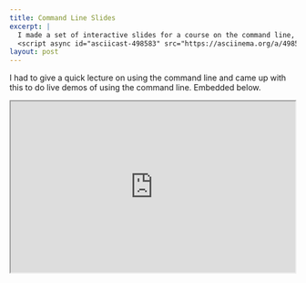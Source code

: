 ```yaml
---
title: Command Line Slides
excerpt: |
  I made a set of interactive slides for a course on the command line, complete with command line playback!
  <script async id="asciicast-498583" src="https://asciinema.org/a/498583.js" data-autoplay="true"></script>
layout: post
---
```


I had to give a quick lecture on using the command line and came up with this to do live demos of using the command line. Embedded below.

<iframe width="500" height="300" marginheight="0" marginwidth="0" src="http://thomashodson.com/command_line_slides/#/3">
  Your browser is not supported.
</iframe>

